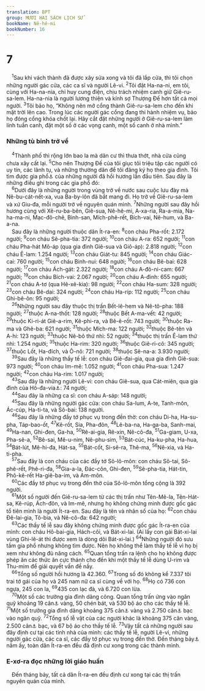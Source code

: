 ```yaml
---
translation: BPT
group: MƯƠI HAI SÁCH LỊCH SỬ
bookName: Nê-hê-mi 
bookNumber: 16
---
```


<div class="title"><h1>7</h1></div>
<span class="verse ne_7_1"> <sup>1</sup>Sau khi vách thành đã được xây sửa xong và tôi đã lắp cửa, thì tôi chọn những người gác cửa, các ca sĩ và người Lê-vi.</span>
<span class="verse ne_7_2"><sup>2</sup>Tôi đặt Ha-na-ni, em tôi, cùng với Ha-na-nia, chỉ huy cung điện, chịu trách nhiệm canh giữ Giê-ru-sa-lem. Ha-na-nia là người lương thiện và kính sợ Thượng Đế hơn tất cả mọi người.</span>
<span class="verse ne_7_3"><sup>3</sup>Tôi bảo họ, “Không nên mở cổng thành Giê-ru-sa-lem cho đến khi mặt trời lên cao. Trong lúc các người gác cổng đang thi hành nhiệm vụ, bảo họ đóng cổng khóa chốt lại. Hãy cắt đặt những người ở Giê-ru-sa-lem làm lính tuần canh, đặt một số ở các vọng canh, một số canh ở nhà mình.”<br/></span>
<div class="title"><h3>Những tù binh trở về</h3></div>
<span class="verse ne_7_4"> <sup>4</sup>Thành phố thì rộng lớn bao la mà dân cư thì thưa thớt, nhà cửa cũng chưa xây cất lại.</span>
<span class="verse ne_7_5"><sup>5</sup>Cho nên Thượng Đế của tôi giục tôi triệu tập các người có uy tín, các lãnh tụ, và những thường dân để tôi đăng ký họ theo gia đình. Tôi tìm được gia phổ<a data-toggle="tooltip" data-placement="bottom" title="Xem E-xơ-ra 2.">⚓</a> của những người đã hồi hương lần đầu tiên. Sau đây là những điều ghi trong các gia phổ đó:<br/></span>
<span class="verse ne_7_6"> <sup>6</sup>Dưới đây là những người trong vùng trở về nước sau cuộc lưu đày mà Nê-bu-cát-nết-xa, vua Ba-by-lôn đã bắt mang đi. Họ trở về Giê-ru-sa-lem và xứ Giu-đa, mỗi người trở về nguyên quán mình.</span>
<span class="verse ne_7_7"><sup>7</sup>Những người sau đây hồi hương cùng với Xê-ru-ba-bên, Giê-sua, Nê-hê-mi, A-xa-ria, Ra-a-mia, Na-ha-ma-ni, Mạc-đô-chê, Binh-san, Mích-phê-rết, Bích-vai, Nê-hum, và Ba-a-na.<br/> Sau đây là những người thuộc dân Ít-ra-en:</span>
<span class="verse ne_7_8"><sup>8</sup>con cháu Pha-rốt: 2.172 người;</span>
<span class="verse ne_7_9"><sup>9</sup>con cháu Sê-pha-tia: 372 người;</span>
<span class="verse ne_7_10"><sup>10</sup>con cháu A-ra: 652 người;</span>
<span class="verse ne_7_11"><sup>11</sup>con cháu Pha-hát Mô-áp (qua gia đình Giê-sua và Giô-áp): 2.818 người;</span>
<span class="verse ne_7_12"><sup>12</sup>con cháu Ê-lam: 1.254 người;</span>
<span class="verse ne_7_13"><sup>13</sup>con cháu Giát-tu: 845 người;</span>
<span class="verse ne_7_14"><sup>14</sup>con cháu Giác-cai: 760 người;</span>
<span class="verse ne_7_15"><sup>15</sup>con cháu Binh-nui: 648 người;</span>
<span class="verse ne_7_16"><sup>16</sup>con cháu Bê-bai: 628 người;</span>
<span class="verse ne_7_17"><sup>17</sup>con cháu Ách-gát: 2.322 người;</span>
<span class="verse ne_7_18"><sup>18</sup>con cháu A-đô-ni-cam: 667 người;</span>
<span class="verse ne_7_19"><sup>19</sup>con cháu Bích-vai: 2.067 người;</span>
<span class="verse ne_7_20"><sup>20</sup>con cháu A-đinh: 655 người;</span>
<span class="verse ne_7_21"><sup>21</sup>con cháu A-tơ (qua Hê-xê-kia): 98 người;</span>
<span class="verse ne_7_22"><sup>22</sup>con cháu Ha-sum: 328 người;</span>
<span class="verse ne_7_23"><sup>23</sup>con cháu Bê-dai: 324 người;</span>
<span class="verse ne_7_24"><sup>24</sup>con cháu Ha-ríp: 112 người;</span>
<span class="verse ne_7_25"><sup>25</sup>con cháu Ghi-bê-ôn: 95 người;<br/></span>
<span class="verse ne_7_26"> <sup>26</sup>Những người sau đây thuộc thị trấn Bết-lê-hem và Nê-tô-pha: 188 người;</span>
<span class="verse ne_7_27"><sup>27</sup>thuộc A-na-thốt: 128 người;</span>
<span class="verse ne_7_28"><sup>28</sup>thuộc Bết A-ma-vết: 42 người;</span>
<span class="verse ne_7_29"><sup>29</sup>thuộc Ki-ri-át Giê-a-rim, Kê-phi-ra, và Bê-ê-rốt: 743 người;</span>
<span class="verse ne_7_30"><sup>30</sup>thuộc Ra-ma và Ghê-ba: 621 người;</span>
<span class="verse ne_7_31"><sup>31</sup>thuộc Mích-ma: 122 người;</span>
<span class="verse ne_7_32"><sup>32</sup>thuộc Bê-tên và A-hi: 123 người;</span>
<span class="verse ne_7_33"><sup>33</sup>thuộc Nê-bô thứ nhì: 52 người;</span>
<span class="verse ne_7_34"><sup>34</sup>thuộc thị trấn Ê-lam thứ nhì: 1.254 người;</span>
<span class="verse ne_7_35"><sup>35</sup>thuộc Ha-rim: 320 người;</span>
<span class="verse ne_7_36"><sup>36</sup>thuộc Giê-ri-cô: 345 người;</span>
<span class="verse ne_7_37"><sup>37</sup>thuộc Lốt, Ha-đích, và Ô-nô: 721 người;</span>
<span class="verse ne_7_38"><sup>38</sup>thuộc Sê-na-a: 3.930 người;<br/></span>
<span class="verse ne_7_39"> <sup>39</sup>Sau đây là những thầy tế lễ: con cháu Giê-đai-gia, qua gia đình Giê-sua: 973 người;</span>
<span class="verse ne_7_40"><sup>40</sup>con cháu Im-mê: 1.052 người;</span>
<span class="verse ne_7_41"><sup>41</sup>con cháu Pha-sua: 1.247 người;</span>
<span class="verse ne_7_42"><sup>42</sup>con cháu Ha-rim: 1.017 người;<br/></span>
<span class="verse ne_7_43"> <sup>43</sup>Sau đây là những người Lê-vi: con cháu Giê-sua, qua Cát-miên, qua gia đình của Hô-đa-via<a data-toggle="tooltip" data-placement="bottom" title="Hay “Hô-đê-gia.”">⚓</a>: 74 người;<br/></span>
<span class="verse ne_7_44"> <sup>44</sup>Sau đây là những ca sĩ: con cháu A-sáp: 148 người;<br/></span>
<span class="verse ne_7_45"> <sup>45</sup>Sau đây là những người gác cửa: con cháu Sa-lum, A-te, Tanh-môn, Ác-cúp, Ha-ti-ta, và Sô-bai: 138 người.<br/></span>
<span class="verse ne_7_46"> <sup>46</sup>Sau đây là những đầy tớ phục vụ trong đền thờ: con cháu Di-ha, Ha-su-pha, Táp-bao-ốt,</span>
<span class="verse ne_7_47"><sup>47</sup>Kê-rốt, Sia, Pha-đôn,</span>
<span class="verse ne_7_48"><sup>48</sup>Lê-ba-na, Ha-ga-ba, Sanh-mai,</span>
<span class="verse ne_7_49"><sup>49</sup>Ha-nan, Ghi-đen, Ga-ha,</span>
<span class="verse ne_7_50"><sup>50</sup>Rê-ai-gia, Rê-xin, Nê-cô-đa,</span>
<span class="verse ne_7_51"><sup>51</sup>Ga-giam, U-xa, Pha-sê-a,</span>
<span class="verse ne_7_52"><sup>52</sup>Bê-sai, Mê-u-nim, Nê-phu-sim,</span>
<span class="verse ne_7_53"><sup>53</sup>Bát-cúc, Ha-ku-pha, Ha-hua,</span>
<span class="verse ne_7_54"><sup>54</sup>Bát-lút, Mê-hi-đa, Hát-sa,</span>
<span class="verse ne_7_55"><sup>55</sup>Bát-cốt, Si-sê-ra, Thê-ma,</span>
<span class="verse ne_7_56"><sup>56</sup>Nê-xia, và Ha-ti-pha.<br/></span>
<span class="verse ne_7_57"> <sup>57</sup>Sau đây là con cháu của các đầy tớ Sô-lô-môn: con cháu Sô-tai, Sô-phê-rết, Phê-ri-đa,</span>
<span class="verse ne_7_58"><sup>58</sup>Gia-a-la, Đác-côn, Ghi-đen,</span>
<span class="verse ne_7_59"><sup>59</sup>Sê-pha-tia, Hát-tin, Phô-kê-rết Ha-giê-ba-im, và Am-môn.<br/></span>
<span class="verse ne_7_60"> <sup>60</sup>Các đầy tớ phục vụ trong đền thờ của Sô-lô-môn tổng cộng là 392 người.<br/></span>
<span class="verse ne_7_61"> <sup>61</sup>Một số người đến Giê-ru-sa-lem từ các thị trấn như Tên-Mê-la, Tên-Hát-sa, Kê-rúp, Ách-đôn, và Im-mê, nhưng họ không chứng minh được gốc gác tổ tiên mình là người Ít-ra-en. Sau đây là tên và nhân số của họ:</span>
<span class="verse ne_7_62"><sup>62</sup>con cháu Đê-lai-gia, Tô-bia, và Nê-cô-đa: 642 người;<br/></span>
<span class="verse ne_7_63"> <sup>63</sup>Các thầy tế lễ sau đây không chứng minh được gốc gác Ít-ra-en của mình: con cháu Hô-bai-gia, Hách-côi, và Bát-xi-lai. (Ai lấy con gái Bát-xi-lai vùng Ghi-lê-át thì được xem là dòng dõi Bát-xi-lai.)</span>
<span class="verse ne_7_64"><sup>64</sup>Những người đó sưu tầm gia phổ nhưng không tìm được. Nên họ không thể làm thầy tế lễ vì họ bị xem như không đủ năng cách.</span>
<span class="verse ne_7_65"><sup>65</sup>Quan tổng trấn ra lệnh cho họ không được phép ăn các thức ăn cực thánh cho đến khi một thầy tế lễ dùng U-rim và Thu-mim để giải quyết vấn đề nầy.<br/></span>
<span class="verse ne_7_66"> <sup>66</sup>Tổng số người hồi hương là 42.360.</span>
<span class="verse ne_7_67"><sup>67</sup>Trong số đó không kể 7.337 tôi trai tớ gái của họ và 245 nam nữ ca sĩ cùng về với họ.</span>
<span class="verse ne_7_68"><sup>68</sup>Họ có 736 con ngựa, 245 con la,</span>
<span class="verse ne_7_69"><sup>69</sup>435 con lạc đà, và 6.720 con lừa.<br/></span>
<span class="verse ne_7_70"> <sup>70</sup>Một số các trưởng gia đình dâng công. Quan tổng trấn ứng vào ngân quỹ khoảng 19 cân<a data-toggle="tooltip" data-placement="bottom" title="Nguyên văn, “1.000 đắc ma” (khoảng 8,60 kí-lô).">⚓</a> vàng, 50 chén bát, và 530 bộ áo cho các thầy tế lễ.</span>
<span class="verse ne_7_71"><sup>71</sup>Một số trưởng gia đình dâng khoảng 375 cân<a data-toggle="tooltip" data-placement="bottom" title="Nguyên văn, “20.000 đắc ma” (khoảng 172,50 kí-lô).">⚓</a> vàng và 2.750 cân<a data-toggle="tooltip" data-placement="bottom" title="Nguyên văn, “2.200 mi-na” (khoảng 1.265 kí-lô).">⚓</a> bạc vào ngân quỹ.</span>
<span class="verse ne_7_72"><sup>72</sup>Tổng số lễ vật của các người khác là khoảng 375 cân vàng, 2.500 cân<a data-toggle="tooltip" data-placement="bottom" title="Nguyên văn, “2.000 mi-na” (khoảng 1.150 kí-lô).">⚓</a> bạc, và 67 bộ áo cho thầy tế lễ.</span>
<span class="verse ne_7_73"><sup>73</sup>Vậy tất cả những người sau đây định cư tại các tỉnh nhà của mình: các thầy tế lễ, người Lê-vi, những người gác cửa, các ca sĩ, các đầy tớ phục vụ trong đền thờ. Đến tháng bảy<a data-toggle="tooltip" data-placement="bottom" title="Theo lịch Do-thái tức khoảng tháng 9-10 dương lịch. Xem thêm 8:1, 14-15.">⚓</a> năm ấy, toàn dân Ít-ra-en đều đã định cư xong trong các thành mình.<br/></span>
<div class="title"><h3>E-xơ-ra đọc những lời giáo huấn</h3></div>
<span class="verse ne_7_73"> Đến tháng bảy, tất cả dân Ít-ra-en đều định cư xong tại các thị trấn nguyên quán của mình.<br/></span>
